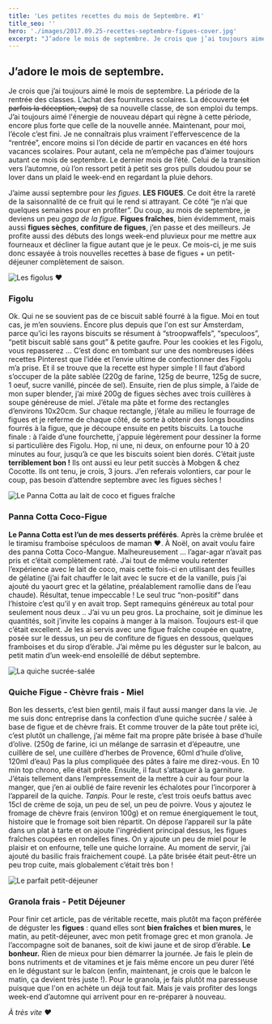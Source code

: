 ```yaml
---
title: 'Les petites recettes du mois de Septembre. #1'
title_seo: ''
hero: './images/2017.09.25-recettes-septembre-figues-cover.jpg'
excerpt: "J’adore le mois de septembre. Je crois que j’ai toujours aimé le mois de septembre. La période de la rentrée des classes. L’achat des fournitures scolaires. La découverte ~~(et parfois la déception, oups)~~ de sa nouvelle classe, de son emploi du temps. J’ai toujours aimé l'énergie de nouveau départ qui règne à cette période, encore"
---
```


## J’adore le mois de septembre.

Je crois que j’ai toujours aimé le mois de septembre. La période de la rentrée des classes. L’achat des fournitures scolaires. La découverte ~~(et parfois la déception, oups)~~ de sa nouvelle classe, de son emploi du temps. J’ai toujours aimé l'énergie de nouveau départ qui règne à cette période, encore plus forte que celle de la nouvelle année. Maintenant, pour moi, l’école c’est fini. Je ne connaîtrais plus vraiment l'effervescence de la “rentrée”, encore moins si l’on décide de partir en vacances en été hors vacances scolaires. Pour autant, cela ne m’empêche pas d’aimer toujours autant ce mois de septembre. Le dernier mois de l’été. Celui de la transition vers l’automne, où l’on ressort petit à petit ses gros pulls doudou pour se lover dans un plaid le week-end en regardant la pluie dehors.

J’aime aussi septembre pour _les figues_. **LES FIGUES**. Ce doit être la rareté de la saisonnalité de ce fruit qui le rend si attrayant. Ce côté “je n’ai que quelques semaines pour en profiter”. Du coup, au mois de septembre, je deviens un peu _gaga de la figue_. **Figues fraîches**, bien évidemment, mais aussi **figues sèches**, **confiture de figues**, j’en passe et des meilleurs. Je profite aussi des débuts des longs week-end pluvieux pour me mettre aux fourneaux et décliner la figue autant que je le peux. Ce mois-ci, je me suis donc essayée à trois nouvelles recettes à base de figues + un petit-déjeuner complètement de saison.

<img alt="Les figolus ❤️" src="./images/2017.09.25-recettes-septembre-figues-01.jpg">

### Figolu

Ok. Qui ne se souvient pas de ce biscuit sablé fourré à la figue. Moi en tout cas, je m’en souviens. Encore plus depuis que l'on est sur Amsterdam, parce qu’ici les rayons biscuits se résument à “stroopwaffels”, “speculoos”, “petit biscuit sablé sans gout” & petite gaufre. Pour les cookies et les Figolu, vous repasserez ... C’est donc en tombant sur une des nombreuses idées recettes Pinterest que l’idée et l’envie ultime de confectionner des Figolu m’a prise. Et il se trouve que la recette est hyper simple ! Il faut d’abord s’occuper de la pâte sablée (220g de farine, 125g de beurre, 125g de sucre, 1 oeuf, sucre vanillé, pincée de sel). Ensuite, rien de plus simple, à l’aide de mon super blender, j’ai mixé 200g de figues sèches avec trois cuillères à soupe généreuse de miel. J’étale ma pâte et forme des rectangles d’environs 10x20cm. Sur chaque rectangle, j’étale au milieu le fourrage de figues et je referme de chaque côté, de sorte à obtenir des longs boudins fourrés à la figue, que je découpe ensuite en petits biscuits. La touche finale : à l’aide d’une fourchette, j'appuie légèrement pour dessiner la forme si particulière des Figolu. Hop, ni une, ni deux, on enfourne pour 10 à 20 minutes au four, jusqu’à ce que les biscuits soient bien dorés. C’était juste **terriblement bon !** Ils ont aussi eu leur petit succès à Mobgen & chez Cocotte. Ils ont tenu, je crois, 3 jours. J’en referais volontiers, car pour le coup, pas besoin d’attendre septembre avec les figues sèches !

<img alt="Le Panna Cotta au lait de coco et figues fraîche" src="./images/2017.09.25-recettes-septembre-figues-02.jpg">

### Panna Cotta Coco-Figue

**Le Panna Cotta est l’un de mes desserts préférés**. Après la crème brulée et le tiramisu framboise spéculoos de maman ♥. À Noël, on avait voulu faire des panna Cotta Coco-Mangue. Malheureusement ... l’agar-agar n’avait pas pris et c’était complètement raté. J’ai tout de même voulu retenter l’expérience avec le lait de coco, mais cette fois-ci en utilisant des feuilles de gélatine (j’ai fait chauffer le lait avec le sucre et de la vanille, puis j’ai ajouté du yaourt grec et la gélatine, préalablement ramollie dans de l’eau chaude). Résultat, tenue impeccable ! Le seul truc “non-positif” dans l’histoire c’est qu’il y en avait trop. Sept ramequins généreux au total pour seulement nous deux .. J’ai vu un peu gros. La prochaine, soit je diminue les quantités, soit j’invite les copains à manger à la maison.
Toujours est-il que c’était excellent. Je les ai servis avec une figue fraîche coupée en quatre, posée sur le dessus, un peu de confiture de figues en dessous, quelques framboises et du sirop d’érable. J’ai même pu les déguster sur le balcon, au petit matin d’un week-end ensoleillé de début septembre.

<img alt="La quiche sucrée-salée" src="./images/2017.09.25-recettes-septembre-figues-03.jpg">

### Quiche Figue - Chèvre frais - Miel

Bon les desserts, c’est bien gentil, mais il faut aussi manger dans la vie. Je me suis donc entreprise dans la confection d’une quiche sucrée / salée à base de figue et de chèvre frais. Et comme trouver de la pâte tout prête ici, c’est plutôt un challenge, j’ai même fait ma propre pâte brisée à base d’huile d’olive. (250g de farine, ici un mélange de sarrasin et d’épeautre, une cuillère de sel, une cuillère d’herbes de Provence, 60ml d’huile d’olive, 120ml d’eau) Pas la plus compliquée des pâtes à faire me direz-vous. En 10 min top chrono, elle était prête.
Ensuite, il faut s’attaquer à la garniture. J’étais tellement dans l’empressement de la mettre à cuir au four pour la manger, que j’en ai oublié de faire revenir les échalotes pour l’incorporer à l’appareil de la quiche. _Tanpis._ Pour le reste, c’est trois oeufs battus avec 15cl de crème de soja, un peu de sel, un peu de poivre. Vous y ajoutez le fromage de chèvre frais (environ 100g) et on remue énergiquement le tout, histoire que le fromage soit bien répartit. On dépose l’appareil sur la pâte dans un plat à tarte et on ajoute l'ingrédient principal dessus, les figues fraîches coupées en rondelles fines. On y ajoute un peu de miel pour le plaisir et on enfourne, telle une quiche lorraine. Au moment de servir, j’ai ajouté du basilic frais fraichement coupé. La pâte brisée était peut-être un peu trop cuite, mais globalement c’était très bon !

<img alt="Le parfait petit-déjeuner" src="./images/2017.09.25-recettes-septembre-figues-04.jpg">

### Granola frais - Petit Déjeuner

Pour finir cet article, pas de véritable recette, mais plutôt ma façon préférée de déguster les **figues** : quand elles sont **bien fraîches** et **bien mures**, le matin, au petit-déjeuner, avec mon petit fromage grec et mon granola. Je l’accompagne soit de bananes, soit de kiwi jaune et de sirop d’érable. **Le bonheur.** Rien de mieux pour bien démarrer la journée. Je fais le plein de bons nutriments et de vitamines et je fais même encore un peu durer l’été en le dégustant sur le balcon (enfin, maintenant, je crois que le balcon le matin, ça devient très juste !). Pour le granola, je fais plutôt ma paresseuse puisque que l'on en achète un déjà tout fait. Mais je vais profiter des longs week-end d’automne qui arrivent pour en re-préparer à nouveau.

_À très vite ♥_
